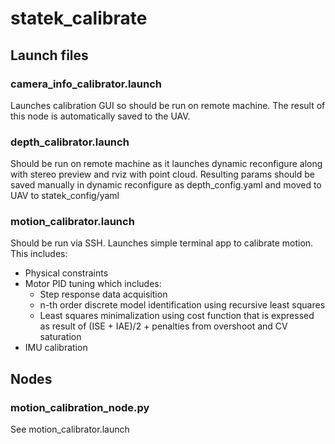 # statek_calibrate
## Launch files
### camera_info_calibrator.launch
Launches calibration GUI so should be run on remote machine.
The result of this node is automatically saved to the UAV.

### depth_calibrator.launch
Should be run on remote machine as it launches dynamic reconfigure along with stereo preview and rviz with point cloud. 
Resulting params should be saved manually in dynamic reconfigure as depth_config.yaml and moved to UAV to statek_config/yaml

### motion_calibrator.launch
Should be run via SSH.
Launches simple terminal app to calibrate motion. This includes:
* Physical constraints
* Motor PID tuning which includes:
  * Step response data acquisition
  * n-th order discrete model identification using recursive least squares
  * Least squares minimalization using cost function that is expressed as result of (ISE + IAE)/2 + penalties from overshoot and CV saturation
* IMU calibration

## Nodes
### motion_calibration_node.py
See motion_calibrator.launch
